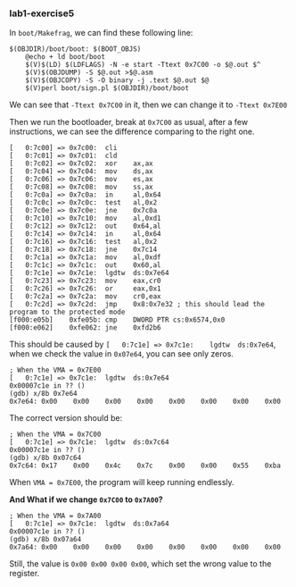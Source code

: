 ### lab1-exercise5

In `boot/Makefrag`, we can find these following line:

```
$(OBJDIR)/boot/boot: $(BOOT_OBJS)
	@echo + ld boot/boot
	$(V)$(LD) $(LDFLAGS) -N -e start -Ttext 0x7C00 -o $@.out $^
	$(V)$(OBJDUMP) -S $@.out >$@.asm
	$(V)$(OBJCOPY) -S -O binary -j .text $@.out $@
	$(V)perl boot/sign.pl $(OBJDIR)/boot/boot
```
We can see that `-Ttext 0x7C00` in it, then we can change it to `-Ttext 0x7E00`

Then we run the bootloader, break at `0x7C00` as usual, after a few instructions, we can see the difference comparing to the right one.
```
[   0:7c00] => 0x7c00:	cli    
[   0:7c01] => 0x7c01:	cld    
[   0:7c02] => 0x7c02:	xor    ax,ax
[   0:7c04] => 0x7c04:	mov    ds,ax
[   0:7c06] => 0x7c06:	mov    es,ax
[   0:7c08] => 0x7c08:	mov    ss,ax
[   0:7c0a] => 0x7c0a:	in     al,0x64
[   0:7c0c] => 0x7c0c:	test   al,0x2
[   0:7c0e] => 0x7c0e:	jne    0x7c0a
[   0:7c10] => 0x7c10:	mov    al,0xd1
[   0:7c12] => 0x7c12:	out    0x64,al
[   0:7c14] => 0x7c14:	in     al,0x64
[   0:7c16] => 0x7c16:	test   al,0x2
[   0:7c18] => 0x7c18:	jne    0x7c14
[   0:7c1a] => 0x7c1a:	mov    al,0xdf
[   0:7c1c] => 0x7c1c:	out    0x60,al
[   0:7c1e] => 0x7c1e:	lgdtw  ds:0x7e64
[   0:7c23] => 0x7c23:	mov    eax,cr0
[   0:7c26] => 0x7c26:	or     eax,0x1
[   0:7c2a] => 0x7c2a:	mov    cr0,eax
[   0:7c2d] => 0x7c2d:	jmp    0x8:0x7e32 ; this should lead the program to the protected mode
[f000:e05b]    0xfe05b:	cmp    DWORD PTR cs:0x6574,0x0
[f000:e062]    0xfe062:	jne    0xfd2b6
```
This should be caused by `[   0:7c1e] => 0x7c1e:	lgdtw  ds:0x7e64`, when we check the value in `0x07e64`, you can see only zeros.
```
; When the VMA = 0x7E00
[   0:7c1e] => 0x7c1e:	lgdtw  ds:0x7e64
0x00007c1e in ?? ()
(gdb) x/8b 0x7e64
0x7e64:	0x00	0x00	0x00	0x00	0x00	0x00	0x00	0x00
```
The correct version should be:
```
; When the VMA = 0x7C00
[   0:7c1e] => 0x7c1e:	lgdtw  ds:0x7c64
0x00007c1e in ?? ()
(gdb) x/8b 0x07c64
0x7c64:	0x17	0x00	0x4c	0x7c	0x00	0x00	0x55	0xba
```

When `VMA = 0x7E00`, the program will keep running endlessly.

**And What if we change `0x7C00` to `0x7A00`?**
```
; When the VMA = 0x7A00
[   0:7c1e] => 0x7c1e:	lgdtw  ds:0x7a64
0x00007c1e in ?? ()
(gdb) x/8b 0x07a64
0x7a64:	0x00	0x00	0x00	0x00	0x00	0x00	0x00	0x00
```
Still, the value is `0x00 0x00 0x00 0x00`, which set the wrong value to the register.
